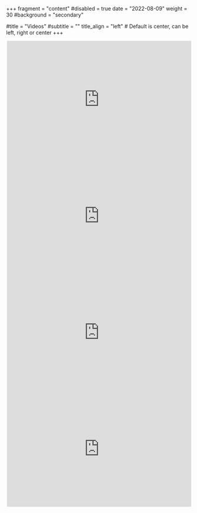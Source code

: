 +++
fragment = "content"
#disabled = true
date = "2022-08-09"
weight = 30
#background = "secondary"

#title = "Videos"
#subtitle = ""
title_align = "left" # Default is center, can be left, right or center
+++

<center>
<iframe width="500" height="315" src="https://www.youtube.com/embed/BFCIsWKDkbU" title="YouTube video player" frameborder="0" allow="accelerometer; autoplay; clipboard-write; encrypted-media; gyroscope; picture-in-picture; web-share" allowfullscreen></iframe>

<iframe width="500" height="315" src="https://www.youtube.com/embed/jj4jZmwzaG4" title="YouTube video player" frameborder="0" allow="accelerometer; autoplay; clipboard-write; encrypted-media; gyroscope; picture-in-picture; web-share" allowfullscreen></iframe>

<iframe width="500" height="315" src="https://www.youtube.com/embed/u8ry_ELIuTQ" title="YouTube video player" frameborder="0" allow="accelerometer; autoplay; clipboard-write; encrypted-media; gyroscope; picture-in-picture; web-share" allowfullscreen></iframe>

<iframe width="500" height="315" src="https://www.youtube.com/embed/lLcFpc4IoN8" title="YouTube video player" frameborder="0" allow="accelerometer; autoplay; clipboard-write; encrypted-media; gyroscope; picture-in-picture; web-share" allowfullscreen></iframe>

</center>